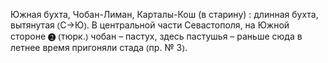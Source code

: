 ---
---

Южная бухта, Чобан-Лиман, Карталы-Кош (в старину)
: длинная бухта, вытянутая ⦅С→Ю⦆. В центральной части Севастополя, на Южной стороне ❷ ⦅тюрк.⦆ чобан – пастух, здесь пастушья – раньше сюда в летнее время пригоняли стада ⦅пр. № 3⦆.
